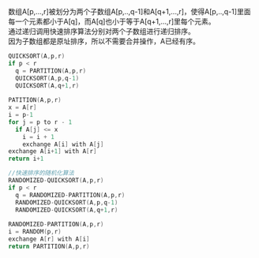 数组A[p,...,r]被划分为两个子数组A[p,..,q-1]和A[q+1,...,r]，使得A[p,..,q-1]里面每一个元素都小于A[q]，而A[q]也小于等于A[q+1,...,r]里每个元素。    
通过递归调用快速排序算法分别对两个子数组进行递归排序。    
因为子数组都是原址排序，所以不需要合并操作，A已经有序。    
```C++
QUICKSORT(A,p,r)
if p < r
  q = PARTITION(A,p,r)
  QUICKSORT(A,p,q-1)
  QUICKSORT(A,q+1,r)
  
PATITION(A,p,r)
x = A[r]
i = p-1
for j = p to r - 1
  if A[j] <= x
    i = i + 1
    exchange A[i] with A[j]
exchange A[i+1] with A[r]
return i+1

//快速排序的随机化算法
RANDOMIZED-QUICKSORT(A,p,r)
if p < r
  q = RANDOMIZED-PARTITION(A,p,r)
  RANDOMIZED-QUICKSORT(A,p,q-1)
  RANDOMIZED-QUICKSORT(A,q+1,r)
  
RANDOMIZED-PARTITION(A,p,r)
i = RANDOM(p,r)
exchange A[r] with A[i]
return PARTITION(A,p,r)  
```


